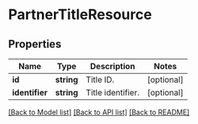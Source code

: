 # PartnerTitleResource

## Properties
Name | Type | Description | Notes
------------ | ------------- | ------------- | -------------
**id** | **string** | Title ID. | [optional] 
**identifier** | **string** | Title identifier. | [optional] 

[[Back to Model list]](../README.md#documentation-for-models) [[Back to API list]](../README.md#documentation-for-api-endpoints) [[Back to README]](../README.md)


